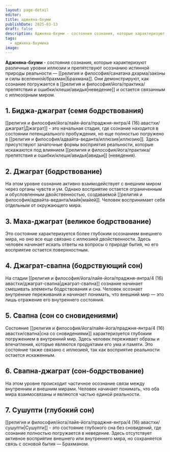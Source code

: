 ```yaml
---
layout: page-detail
editor: 
title: аджняна-бхуми
publishDate: 2025-03-13
draft: false
description: Аджняна-бхуми - состояния сознания, которые характеризуют различные уровни иллюзии и препятствуют осознанию истинной природы реальности — Брахмана. Они демонстрируют, как сознание погружается в неведение и остается связанным с иллюзорным миром.
tags:
  - аджняна-бхумика
image:
---
```

**Аджняна-бхуми** - состояния сознания, которые характеризуют различные уровни иллюзии и препятствуют осознанию истинной природы реальности — [[религия и философия/санатана дхарма/законы и силы вселенной/брахман|Брахмана]]. Они демонстрируют, как сознание погружается в [[религия и философия/йога/практика/препятствия и ошибки/клеши/авидья|неведение]] и остается связанным с иллюзорным миром.

## 1. Биджа-джаграт (семя бодрствования)
[[религия и философия/йога/лайя-йога/праджня-янтра/4 (16) авастхи/джаграт|Джаграт]] - это начальная стадия, где сознание находится в состоянии потенциального пробуждения, но еще полностью погружено в [[религия и философия/адвайта-веданта/иллюзия|иллюзию]]. Здесь присутствуют зачаточные формы восприятия реальности, которые искажаются под влиянием [[религия и философия/йога/практика/препятствия и ошибки/клеши/авидья|авидьи]] (неведения).

## 2. Джаграт (бодрствование)
На этом уровне сознание активно взаимодействует с внешним миром через органы чувств и ум. Однако восприятие остается ограниченным и обусловленным двойственностью, создаваемой [[религия и философия/адвайта-веданта/майя|майей]]. Человек воспринимает себя отдельным от окружающего мира.

## 3. Маха-джаграт (великое бодрствование)
Это состояние характеризуется более глубоким осознанием внешнего мира, но оно все еще связано с иллюзией двойственности. Здесь человек начинает искать ответы на вопросы о природе бытия, но его восприятие остается поверхностным.

## 4. Джаграт-свапна (бодрствующий сон)
На стадии [[религия и философия/йога/лайя-йога/праджня-янтра/4 (16) авастхи/джаграт-свапна|джаграт-свапна]] сознание начинает смешивать элементы бодрствования и сна. Человек осознает внутренние переживания и начинает понимать, что внешний мир — это лишь отражение его внутреннего состояния.

## 5. Свапна (сон со сновидениями)
Состояние [[религия и философия/йога/лайя-йога/праджня-янтра/4 (16) авастхи/свапна|сна со сновидениями]] характеризуется глубоким погружением в внутренний мир. Здесь человек переживает образы и впечатления, которые являются продуктами его ума и памяти. Это состояние также связано с иллюзией, так как восприятие реальности остается искаженным.

## 6. Свапна-джаграт (сон-бодрствование)
На этом уровне происходит частичное осознание связи между внутренним и внешним мирами. Человек начинает понимать, что оба мира взаимосвязаны и являются частью единой реальности.

## 7. Сушупти (глубокий сон)
[[религия и философия/йога/лайя-йога/праджня-янтра/4 (16) авастхи/сушупти|Сушупти]] - это состояние глубокого сна без сновидений, где сознание полностью погружается в неведение. Здесь отсутствует активное восприятие внешнего или внутреннего мира, но сохраняется связь с основой бытия — Брахманом.